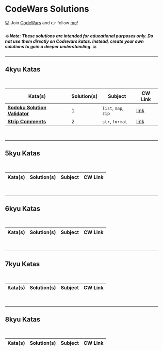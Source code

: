 # CodeWars Solutions

:computer: Join [CodeWars](www.codewars.com/r/v0KX6w) and :point_right: follow [me](https://www.codewars.com/users/gmarte)!

##### :collision: Note: These solutions are intended for educational purposes only. Do not use them directly on Codewars katas. Instead, create your own solutions to gain a deeper understanding. :collision:

---

## 4kyu Katas

<br>

| Kata(s) | Solution(s) | Subject | CW Link |
|--|--|--|--|
| [**Sodoku Solution Validator**](4kyuKatas/Sodoku_Solution_Validator.md)  | 1 | `list`, `map`, `zip` | [link](https://www.codewars.com/kata/529bf0e9bdf7657179000008/python) |
| [**Strip Comments**](4kyuKatas/Strip_Comments.md)  | 2 | `str`, `format` | [link](https://www.codewars.com/kata/51c8e37cee245da6b40000bd/) |

<br>

---

## 5kyu Katas


<br>

| Kata(s) | Solution(s) | Subject | CW Link |
|--|--|--|--|
<br>


---


## 6kyu Katas

<br>

| Kata(s) | Solution(s) | Subject | CW Link |
|--|--|--|--|

<br>

---

## 7kyu Katas

<br>


| Kata(s) | Solution(s) | Subject | CW Link |
|--|--|--|--|


<br>

---

## 8kyu Katas

<br>

| Kata(s) | Solution(s) | Subject | CW Link |
|--|--|--|--|
